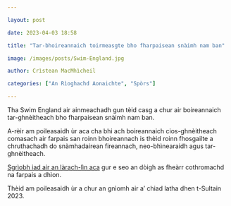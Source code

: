 ```yaml
---

layout: post

date: 2023-04-03 18:58

title: "Tar-bhoireannaich toirmeasgte bho fharpaisean snàimh nam ban"

image: /images/posts/Swim-England.jpg

author: Crìstean MacMhìcheil

categories: ["An Rìoghachd Aonaichte", "Spòrs"]

---
```


Tha Swim England air ainmeachadh gun tèid casg a chur air boireannaich tar-ghnèitheach bho fharpaisean snàimh nam ban.

A-rèir am poileasaidh ùr aca cha bhi ach boireannaich cios-ghnèitheach comasach air farpais san roinn bhoireannach is thèid roinn fhosgailte a chruthachadh do snàmhadairean fireannach, neo-bhìnearaidh agus tar-ghnèitheach.

[Sgrìobh iad air an làrach-lìn aca](https://www.swimming.org/swimengland/swim-england-transgender-non-binary-competition-policy/) gur e seo an dòigh as fheàrr cothromachd na farpais a dhìon.

Thèid am poileasaidh ùr a chur an gnìomh air a’ chiad latha dhen t-Sultain 2023.

